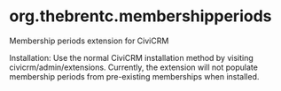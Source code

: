 # org.thebrentc.membershipperiods
Membership periods extension for CiviCRM

Installation:
Use the normal CiviCRM installation method by visiting civicrm/admin/extensions.
Currently, the extension will not populate membership periods from pre-existing memberships when installed.


